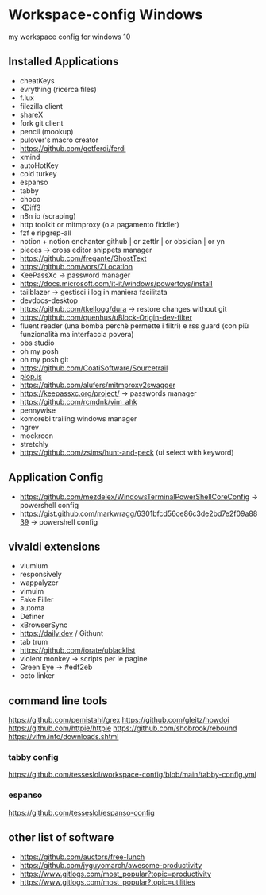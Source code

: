 # Workspace-config Windows
my workspace config for windows 10


## Installed Applications
- cheatKeys  
- evrything (ricerca files)  
- f.lux  
- filezilla client  
- shareX  
- fork git client  
- pencil (mookup)  
- pulover's macro creator  
- https://github.com/getferdi/ferdi
- xmind  
- autoHotKey  
- cold turkey  
- espanso  
- tabby  
- choco
- KDiff3
- n8n io (scraping)
- http toolkit or mitmproxy (o a pagamento fiddler)
- fzf e ripgrep-all
- notion + notion enchanter github | or zettlr | or obsidian | or yn
- pieces -> cross editor snippets manager 
- https://github.com/fregante/GhostText
- https://github.com/vors/ZLocation
- KeePassXc -> password manager 
- https://docs.microsoft.com/it-it/windows/powertoys/install
- tailblazer -> gestisci i log in maniera facilitata
- devdocs-desktop
- https://github.com/tkellogg/dura -> restore changes without git
- https://github.com/quenhus/uBlock-Origin-dev-filter
- fluent reader (una bomba perchè permette i filtri) e rss guard (con più funzionalità ma interfaccia povera)
- obs studio
- oh my posh  
- oh my posh git  
- https://github.com/CoatiSoftware/Sourcetrail
- [plop.js](https://github.com/plopjs/plop)
- https://github.com/alufers/mitmproxy2swagger 
- https://keepassxc.org/project/ -> passwords manager
- https://github.com/rcmdnk/vim_ahk
- pennywise
- komorebi trailing windows manager
- ngrev
- mockroon
- stretchly
- https://github.com/zsims/hunt-and-peck (ui select with keyword)

## Application Config
- https://github.com/mezdelex/WindowsTerminalPowerShellCoreConfig -> powershell config
- https://gist.github.com/markwragg/6301bfcd56ce86c3de2bd7e2f09a8839    -> powershell config

## vivaldi extensions
- viumium  
- responsively  
- wappalyzer  
- vimuim
- Fake Filler
- automa
- Definer
- xBrowserSync
- https://daily.dev / Githunt
- tab trum
- https://github.com/iorate/ublacklist
- violent monkey -> scripts per le pagine
- Green Eye -> #edf2eb
- octo linker

## command line tools
https://github.com/pemistahl/grex
https://github.com/gleitz/howdoi
https://github.com/httpie/httpie
https://github.com/shobrook/rebound
https://vifm.info/downloads.shtml


### tabby config
https://github.com/tesseslol/workspace-config/blob/main/tabby-config.yml

### espanso
https://github.com/tesseslol/espanso-config


## other list of software
- https://github.com/auctors/free-lunch
- https://github.com/jyguyomarch/awesome-productivity
- https://www.gitlogs.com/most_popular?topic=productivity
- https://www.gitlogs.com/most_popular?topic=utilities
